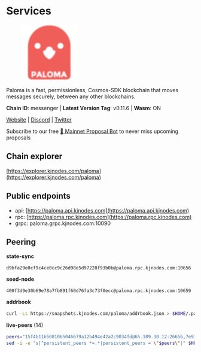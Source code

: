 # Services

<figure><img src="https://raw.githubusercontent.com/kj89/cosmos-images/main/logos/paloma.png" width="150" alt=""><figcaption></figcaption></figure>

Paloma is a fast, permissionless, Cosmos-SDK blockchain that  moves messages securely, between any other blockchains.

**Chain ID**: messenger | **Latest Version Tag**: v0.11.6 | **Wasm**: ON

[Website](https://www.palomachain.com) | [Discord](https://discord.gg/tKVFpfdSw4) | [Twitter](https://twitter.com/paloma_chain)



Subscribe to our free [🤖 Mainnet Proposal Bot](https://t.me/kjnodes_proposal_bot) to never miss upcoming proposals


## Chain explorer
[https://explorer.kjnodes.com/paloma](https://explorer.kjnodes.com/paloma)

## Public endpoints

* api: [https://paloma.api.kjnodes.com](https://paloma.api.kjnodes.com)
* rpc: [https://paloma.rpc.kjnodes.com](https://paloma.rpc.kjnodes.com)
* grpc: paloma.grpc.kjnodes.com:10090

## Peering

**state-sync**

```text
d9bfa29e0cf9c4ce0cc9c26d98e5d97228f93b0b@paloma.rpc.kjnodes.com:10656
```

**seed-node**

```text
400f3d9e30b69e78a7fb891f60d76fa3c73f0ecc@paloma.rpc.kjnodes.com:10659
```

**addrbook**
```bash
curl -Ls https://snapshots.kjnodes.com/paloma/addrbook.json > $HOME/.paloma/config/addrbook.json
```

**live-peers** (14)
```bash
peers="15f4b11b50810b5046679a12b494e42a2c9034fd@65.109.30.12:26656,7e93f6409ade895fe301b502d6fb9dfb96343a34@135.125.5.34:54056,e833844c00b8ce60ce6826f170becfa18e6172c2@46.4.27.59:26656,9581fadb9a32f2af89d575bb0f2661b9bb216d41@46.4.23.108:26656,527200c42834243b6dc8dacbe26423b7e6577e0f@138.201.129.102:26656,2c6772b11c1f9eff2a923eb2bf808543cdd501c5@79.143.179.196:26656,7eae755c119f538e0dc99f3c37289de628bc9526@209.182.239.169:26656,41a47bae18f81c1f626e4b238221b77e274424d7@45.33.65.223:26656,124cbe860f1eaa8084444587928db17c78ebd8f3@149.90.94.145:26658,b92c94f00b46500a5ff8920acd438c0873c2f9da@50.116.13.101:26656,08c242d4505c5db223647069fdc0acb6e90079aa@65.109.106.214:26656,1a0232b9426aa1c7a78c92a2136b69d050bb6942@65.108.224.126:26656,317141e329bc214a76ba92201f6818574ebe5323@135.181.114.98:36656,d9bfa29e0cf9c4ce0cc9c26d98e5d97228f93b0b@65.109.88.38:10656"
sed -i -e "s|^persistent_peers *=.*|persistent_peers = \"$peers\"|" $HOME/.paloma/config/config.toml
```
